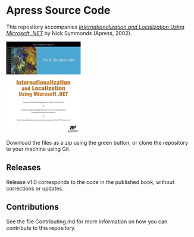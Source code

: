 # Apress Source Code

This repository accompanies [*Internationalization and Localization Using Microsoft .NET*](http://www.apress.com/9781590590027) by Nick Symmonds (Apress, 2002).

![Cover image](9781590590027.jpg)

Download the files as a zip using the green button, or clone the repository to your machine using Git.

## Releases

Release v1.0 corresponds to the code in the published book, without corrections or updates.

## Contributions

See the file Contributing.md for more information on how you can contribute to this repository.
